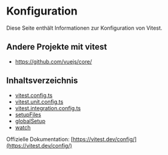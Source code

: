 # Konfiguration

Diese Seite enthält Informationen zur Konfiguration von Vitest.

## Andere Projekte mit vitest
- https://github.com/vuejs/core/

## Inhaltsverzeichnis
- [vitest.config.ts](./vitest-config-ts.md)
- [vitest.unit.config.ts](./vitest-unit-config-ts.md)
- [vitest.integration.config.ts](./vitest-integration-config-ts.md)
- [setupFiles](./setup-files.md)
- [globalSetup](./global-setup.md)
- [watch](./watch.md)

Offizielle Dokumentation: [https://vitest.dev/config/](https://vitest.dev/config/) 
